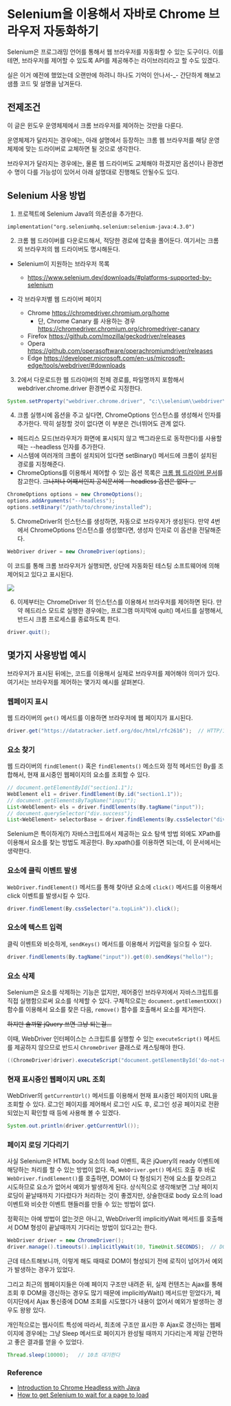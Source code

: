 # Selenium을 이용해서 자바로 Chrome 브라우저 자동화하기

Selenium은 프로그래밍 언어를 통해서 웹 브라우저를 자동화할 수 있는 도구이다.
이를테면, 브라우저를 제어할 수 있도록 API를 제공해주는 라이브러리라고 할 수도 있겠다.

실은 이거 예전에 했었는데 오랜만에 하려니 하나도 기억이 안나서-_- 간단하게 해보고 샘플 코드 및 설명을 남겨둔다.

## 전제조건

이 글은 윈도우 운영체제에서 크롬 브라우저를 제어하는 것만을 다룬다.

운영체제가 달라지는 경우에는, 아래 설명에서 등장하는 크롬 웹 브라우저를 해당 운영체제에 맞는 드라이버로 교체하면 될 것으로 생각한다.

브라우저가 달라지는 경우에는, 물론 웹 드라이버도 교체해야 하겠지만 옵션이나 환경변수 명이 다를 가능성이 있어서 아래 설명대로 진행해도 안될수도 있다.

## Selenium 사용 방법

1. 프로젝트에 Selenium Java의 의존성을 추가한다.

```
implementation("org.seleniumhq.selenium:selenium-java:4.3.0")
```

2. 크롬 웹 드라이버를 다운로드해서, 적당한 경로에 압축을 풀어둔다. 여기서는 크롬 외 브라우저의 웹 드라이버도 명시해둔다.

* Selenium이 지원하는 브라우저 목록
  * https://www.selenium.dev/downloads/#platforms-supported-by-selenium

* 각 브라우저별 웹 드라이버 페이지
  * Chrome https://chromedriver.chromium.org/home
    * 단, Chrome Canary 를 사용하는 경우 https://chromedriver.chromium.org/chromedriver-canary
  * Firefox https://github.com/mozilla/geckodriver/releases
  * Opera https://github.com/operasoftware/operachromiumdriver/releases
  * Edge https://developer.microsoft.com/en-us/microsoft-edge/tools/webdriver/#downloads

3. 2에서 다운로드한 웹 드라이버의 전체 경로를, 파일명까지 포함해서 webdriver.chrome.driver 환경변수로 지정한다.

```java
System.setProperty("webdriver.chrome.driver", "c:\\selenium\\webdriver\\chromedriver.exe");
```

4. 크롬 실행시에 옵션을 주고 싶다면, ChromeOptions 인스턴스를 생성해서 인자를 추가한다.
딱히 설정할 것이 없다면 이 부분은 건너뛰어도 관계 없다.

* 헤드리스 모드(브라우저가 화면에 표시되지 않고 백그라운드로 동작한다)를 사용할 때는 --headless 인자를 추가한다.
* 시스템에 여러개의 크롬이 설치되어 있다면 setBinary() 메서드에 크롬이 설치된 경로를 지정해준다.
* ChromeOptions를 이용해서 제어할 수 있는 옵션 목록은 [크롬 웹 드라이버 문서](https://chromedriver.chromium.org/capabilities)를 참고한다.
~~그나저나 어째서인지 공식문서에 --headless 옵션은 없다-_-~~

```java
ChromeOptions options = new ChromeOptions();
options.addArguments("--headless");
options.setBinary("/path/to/chrome/installed");
```

5. ChromeDriver의 인스턴스를 생성하면, 자동으로 브라우저가 생성된다. 
만약 4번에서 ChromeOptions 인스턴스를 생성했다면, 생성자 인자로 이 옵션을 전달해준다.

```java
WebDriver driver = new ChromeDriver(options);
```

이 코드를 통해 크롬 브라우저가 실행되면, 상단에 자동화된 테스팅 소프트웨어에 의해 제어되고 있다고 표시된다.

![](https://user-images.githubusercontent.com/12710869/178525331-6c7db943-af06-41de-8490-674a94f6b006.png)

6. 이제부터는 ChromeDriver 의 인스턴스를 이용해서 브라우저를 제어하면 된다.
만약 헤드리스 모드로 실행한 경우에는, 프로그램 마지막에 quit() 메서드를 실행해서, 반드시 크롬 프로세스를 종료하도록 한다.

```java
driver.quit();
```

## 몇가지 사용방법 예시

브라우저가 표시된 뒤에는, 코드를 이용해서 실제로 브라우저를 제어해야 의미가 있다.
여기서는 브라우저를 제어하는 몇가지 예시를 살펴본다.

### 웹페이지 표시

웹 드라이버의 ```get()``` 메서드를 이용하면 브라우저에 웹 페이지가 표시된다.

```java
driver.get("https://datatracker.ietf.org/doc/html/rfc2616");  // HTTP/1.1 스펙을 명시한 RFC 2616 문서
```

### 요소 찾기

웹 드라이버의 ```findElement()``` 혹은 ```findElements()``` 메소드와 정적 메서드인 By를 조합해서,
현재 표시중인 웹페이지의 요소를 조회할 수 있다.

```java
// document.getElementById("section1.1");
WebElement el1 = driver.findElement(By.id("section1.1"));
// document.getElementsByTagName("input");
List<WebElement> els = driver.findElements(By.tagName("input"));
// document.querySelector("div.success");
List<WebElement> selectorBase = driver.findElements(By.cssSelector("div.success"));
```

Selenium은 특이하게(?) 자바스크립트에서 제공하는 요소 탐색 방법 외에도 XPath를 이용해서 요소를 찾는 방법도 제공한다.
By.xpath()를 이용하면 되는데, 이 문서에서는 생략한다.

### 요소에 클릭 이벤트 발생

```WebDriver.findElement()``` 메서드를 통해 찾아낸 요소에 ```click()``` 메서드를 이용해서 click 이벤트를 발생시킬 수 있다.

```java
driver.findElement(By.cssSelector("a.topLink")).click();
```

### 요소에 텍스트 입력

클릭 이벤트와 비슷하게, ```sendKeys()``` 메서드를 이용해서 키입력을 일으킬 수 있다.

```java
driver.findElements(By.tagName("input")).get(0).sendKeys("hello!");
```

### 요소 삭제

Selenium은 요소를 삭제하는 기능은 없지만, 제어중인 브라우저에서 자바스크립트를 직접 실행함으로써 요소를 삭제할 수 있다.
구체적으로는 ```document.getElementXXX()``` 함수를 이용해서 요소를 찾은 다음, ```remove()``` 함수를 호출해서 요소를 제거한다.

~~하지만 솔까말 jQuery 쓰면 그냥 되는걸...~~

이때, WebDriver 인터페이스는 스크립트를 실행할 수 있는 ```executeScript()``` 메서드를 제공하지 않으므로
반드시 ```ChromeDriver``` 클래스로 캐스팅해야 한다.

```java
((ChromeDriver)driver).executeScript("document.getElementById('do-not-need-element').remove();");
```

### 현재 표시중인 웹페이지 URL 조회

WebDriver의 ```getCurrentUrl()``` 메서드를 이용해서 현재 표시중인 페이지의 URL을 조회할 수 있다.
로그인 페이지를 제어해서 로그인 시도 후, 로그인 성공 페이지로 전환되었는지 확인할 때 등에 사용해 볼 수 있겠다.

```java
System.out.println(driver.getCurrentUrl());
```

### 페이지 로딩 기다리기

사실 Selenium은 HTML body 요소의 load 이벤트, 혹은 jQuery의 ready 이벤트에 해당하는 처리를 할 수 있는 방법이 없다.
즉, ```WebDriver.get()``` 메서드 호출 후 바로 ```WebDriver.findElement()```를 호출하면,
DOM이 다 형성되기 전에 요소를 찾으려고 시도하므로 요소가 없어서 예외가 발생하게 된다.
상식적으로 생각해보면 그냥 페이지 로딩이 끝날때까지 기다렸다가 처리하는 것이 좋겠지만,
상술한대로 body 요소의 load 이벤트와 비슷한 이벤트 핸들러를 만들 수 있는 방법이 없다.

정확히는 아예 방법이 없는것은 아니고, WebDriver의 implicitlyWait 메서드를 호출해서 DOM 형성이 끝날때까지 기다리는 방법이 있다고는 한다.

```java
WebDriver driver = new ChromeDriver();
driver.manage().timeouts().implicitlyWait(10, TimeUnit.SECONDS);  // DOM이 형성되기까지 암묵적으로 10초를 기다린다
```

근데 테스트해보니까, 이렇게 해도 때때로 DOM이 형성되기 전에 로직이 넘어가서 예외가 발생하는 경우가 있었다.

그리고 최근의 웹페이지들은 아예 페이지 구조만 내려준 뒤, 실제 컨텐츠는 Ajax를 통해 조회 후 DOM을 갱신하는 경우도 많기 때문에
implicitlyWait() 메서드만 믿었다가, 페이지단에서 Ajax 통신중에 DOM 조회를 시도했다가 내용이 없어서 예외가 발생하는 경우도 왕왕 있다.

개인적으로는 웹사이트 특성에 따라서, 최초에 구조만 표시한 후 Ajax로 갱신하는 웹페이지에 경우에는 그냥
Sleep 메서드로 페이지가 완성될 때까지 기다리는게 제일 간편하고 좋은 결과를 얻을 수 있었다.

```java
Thread.sleep(10000);   // 10초 대기한다
```

### Reference

* [Introduction to Chrome Headless with Java](https://www.scrapingbee.com/blog/introduction-to-chrome-headless/)
* [How to get Selenium to wait for a page to load](https://www.browserstack.com/guide/selenium-wait-for-page-to-load)